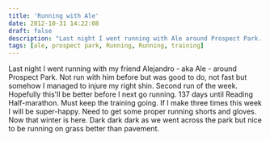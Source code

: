 ```yaml
---
title: 'Running with Ale'
date: 2012-10-31 14:22:08
draft: false
description: "Last night I went running with Ale around Prospect Park. 4.5 miles in 45:58."
tags: [ale, prospect park, Running, Running, training]
---
```


Last night I went running with my friend Alejandro - aka Ale - around Prospect Park. Not run with him before but was good to do, not fast but somehow I managed to injure my right shin. Second run of the week. Hopefully this'll be better before I next go running. 137 days until Reading Half-marathon. Must keep the training going. If I make three times this week I will be super-happy. Need to get some proper running shorts and gloves. Now that winter is here. Dark dark dark as we went across the park but nice to be running on grass better than pavement.